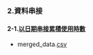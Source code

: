 ### 2.資料串接
#### 2-1.[以日期串接累積使用時數](https://chat.openai.com/share/d7a35d4a-451d-4ac6-b1cf-a68fb3f37717)
* merged_data.[csv](https://github.com/FelixWuYH/IMBD2023training/blob/main/2.資料串接/merged_data.csv)


